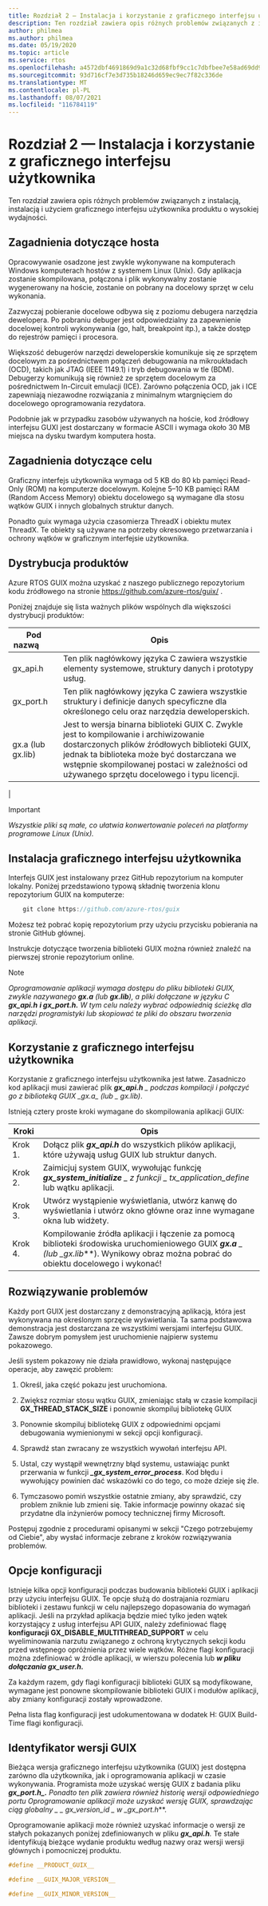 ```yaml
---
title: Rozdział 2 — Instalacja i korzystanie z graficznego interfejsu użytkownika
description: Ten rozdział zawiera opis różnych problemów związanych z instalacją, instalacją i użyciem graficznego interfejsu użytkownika produktu o wysokiej wydajności.
author: philmea
ms.author: philmea
ms.date: 05/19/2020
ms.topic: article
ms.service: rtos
ms.openlocfilehash: a4572dbf4691869d9a1c32d68fbf9cc1c7dbfbee7e58ad69dd944e668e382b76
ms.sourcegitcommit: 93d716cf7e3d735b18246d659ec9ec7f82c336de
ms.translationtype: MT
ms.contentlocale: pl-PL
ms.lasthandoff: 08/07/2021
ms.locfileid: "116784119"
---
```

# <a name="chapter-2---installation-and-use-of-guix"></a>Rozdział 2 — Instalacja i korzystanie z graficznego interfejsu użytkownika

Ten rozdział zawiera opis różnych problemów związanych z instalacją, instalacją i użyciem graficznego interfejsu użytkownika produktu o wysokiej wydajności.  

## <a name="host-considerations"></a>Zagadnienia dotyczące hosta

Opracowywanie osadzone jest zwykle wykonywane na komputerach Windows komputerach hostów z systemem Linux (Unix). Gdy aplikacja zostanie skompilowana, połączona i plik wykonywalny zostanie wygenerowany na hoście, zostanie on pobrany na docelowy sprzęt w celu wykonania.

Zazwyczaj pobieranie docelowe odbywa się z poziomu debugera narzędzia dewelopera. Po pobraniu debuger jest odpowiedzialny za zapewnienie docelowej kontroli wykonywania (go, halt, breakpoint itp.), a także dostęp do rejestrów pamięci i procesora.

Większość debugerów narzędzi deweloperskie komunikuje się ze sprzętem docelowym za pośrednictwem połączeń debugowania na mikroukładach (OCD), takich jak JTAG (IEEE 1149.1) i tryb debugowania w tle (BDM). Debugerzy komunikują się również ze sprzętem docelowym za pośrednictwem In-Circuit emulacji (ICE). Zarówno połączenia OCD, jak i ICE zapewniają niezawodne rozwiązania z minimalnym wtargnięciem do docelowego oprogramowania rezydatora.

Podobnie jak w przypadku zasobów używanych na hoście, kod źródłowy interfejsu GUXI jest dostarczany w formacie ASCII i wymaga około 30 MB miejsca na dysku twardym komputera hosta.

## <a name="target-considerations"></a>Zagadnienia dotyczące celu

Graficzny interfejs użytkownika wymaga od 5 KB do 80 kb pamięci Read-Only (ROM) na komputerze docelowym. Kolejne 5–10 KB pamięci RAM (Random Access Memory) obiektu docelowego są wymagane dla stosu wątków GUIX i innych globalnych struktur danych.

Ponadto guix wymaga użycia czasomierza ThreadX i obiektu mutex ThreadX. Te obiekty są używane na potrzeby okresowego przetwarzania i ochrony wątków w graficznym interfejsie użytkownika.

## <a name="product-distribution"></a>Dystrybucja produktów

Azure RTOS GUIX można uzyskać z naszego publicznego repozytorium kodu źródłowego na stronie <https://github.com/azure-rtos/guix/> .

Poniżej znajduje się lista ważnych plików wspólnych dla większości dystrybucji produktów:

| Pod nazwą&nbsp;&nbsp;&nbsp;&nbsp;&nbsp;&nbsp;&nbsp;| Opis   |
| ----------------------- | ------------------------------------------------------------------------------------------------------------------------------------------------------------------------------------------------------------------------------------------------------ |
| gx_api.h        | Ten plik nagłówkowy języka C zawiera wszystkie elementy systemowe, struktury danych i prototypy usług. |
| gx_port.h       | Ten plik nagłówkowy języka C zawiera wszystkie struktury i definicje danych specyficzne dla określonego celu oraz narzędzia deweloperskich.                                                                                                                                         |
| gx.a (lub gx.lib) | Jest to wersja binarna biblioteki GUIX C. Zwykle jest to kompilowanie i archiwizowanie dostarczonych plików źródłowych biblioteki GUIX, jednak ta biblioteka może być dostarczana we wstępnie skompilowanej postaci w zależności od używanego sprzętu docelowego i typu licencji. |
|

> [!IMPORTANT]
> *Wszystkie pliki są małe, co ułatwia konwertowanie poleceń na platformy programowe Linux (Unix).*

## <a name="guix-installation"></a>Instalacja graficznego interfejsu użytkownika

Interfejs GUIX jest instalowany przez GitHub repozytorium na komputer lokalny. Poniżej przedstawiono typową składnię tworzenia klonu repozytorium GUIX na komputerze:

```c
    git clone https://github.com/azure-rtos/guix
```

Możesz też pobrać kopię repozytorium przy użyciu przycisku pobierania na stronie GitHub głównej.

Instrukcje dotyczące tworzenia biblioteki GUIX można również znaleźć na pierwszej stronie repozytorium online.

>[!NOTE]  
> *Oprogramowanie aplikacji wymaga dostępu do pliku biblioteki GUIX, zwykle nazywanego **gx.a** (lub **gx.lib**), a pliki dołączane w języku C **gx_api.h** **i gx_port.h.** W tym celu należy wybrać odpowiednią ścieżkę dla narzędzi programistyki lub skopiować te pliki do obszaru tworzenia aplikacji.*

## <a name="using-guix"></a>Korzystanie z graficznego interfejsu użytkownika

Korzystanie z graficznego interfejsu użytkownika jest łatwe. Zasadniczo kod aplikacji musi zawierać plik ***gx_api.h** _ podczas kompilacji i połączyć go z biblioteką GUIX _*_gx.a_*_ (lub _ *_gx.lib_*)*.

Istnieją cztery proste kroki wymagane do skompilowania aplikacji GUIX:

| Kroki   | Opis    |
| ------- | ------------------------------------------------------------------------------------------------------------------------------------------------------------------ |
| Krok &nbsp; 1. | Dołącz plik ***gx_api.h*** do wszystkich plików aplikacji, które używają usług GUIX lub struktur danych.                                                               |
| Krok &nbsp; 2. | Zaimicjuj system GUIX, wywołując funkcję ***gx_system_initialize** _ z funkcji _ *_tx_application_define_** lub wątku aplikacji.                       |
| Krok &nbsp; 3. | Utwórz wystąpienie wyświetlania, utwórz kanwę do wyświetlania i utwórz okno główne oraz inne wymagane okna lub widżety.                                 |
| Krok &nbsp; 4. | Kompilowanie źródła aplikacji i łączenie za pomocą biblioteki środowiska uruchomieniowego GUIX ***gx.a** _ (lub _*_gx.lib_**). Wynikowy obraz można pobrać do obiektu docelowego i wykonać! |

## <a name="troubleshooting"></a>Rozwiązywanie problemów

Każdy port GUIX jest dostarczany z demonstracyjną aplikacją, która jest wykonywana na określonym sprzęcie wyświetlania. Ta sama podstawowa demonstracja jest dostarczana ze wszystkimi wersjami interfejsu GUIX. Zawsze dobrym pomysłem jest uruchomienie najpierw systemu pokazowego.

Jeśli system pokazowy nie działa prawidłowo, wykonaj następujące operacje, aby zawęzić problem:

1. Określ, jaka część pokazu jest uruchomiona.

2. Zwiększ rozmiar stosu wątku GUIX, zmieniając stałą w czasie kompilacji **GX_THREAD_STACK_SIZE** i ponownie skompiluj bibliotekę GUIX

3. Ponownie skompiluj bibliotekę GUIX z odpowiednimi opcjami debugowania wymienionymi w sekcji opcji konfiguracji.

4. Sprawdź stan zwracany ze wszystkich wywołań interfejsu API.

5. Ustal, czy wystąpił wewnętrzny błąd systemu, ustawiając punkt przerwania w funkcji ***_gx_system_error_process***. Kod błędu i wywołujący powinien dać wskazówki co do tego, co może dzieje się źle.

6. Tymczasowo pomiń wszystkie ostatnie zmiany, aby sprawdzić, czy problem zniknie lub zmieni się. Takie informacje powinny okazać się przydatne dla inżynierów pomocy technicznej firmy Microsoft.

Postępuj zgodnie z procedurami opisanymi w sekcji "Czego potrzebujemy od Ciebie", aby wysłać informacje zebrane z kroków rozwiązywania problemów.

## <a name="configuration-options"></a>Opcje konfiguracji

Istnieje kilka opcji konfiguracji podczas budowania biblioteki GUIX i aplikacji przy użyciu interfejsu GUIX. Te opcje służą do dostrajania rozmiaru biblioteki i zestawu funkcji w celu najlepszego dopasowania do wymagań aplikacji. Jeśli na przykład aplikacja będzie mieć tylko jeden wątek korzystający z usług interfejsu API GUIX, należy zdefiniować flagę **konfiguracji GX_DISABLE_MULTITHREAD_SUPPORT** w celu wyeliminowania narzutu związanego z ochroną krytycznych sekcji kodu przed wstępnego opróżnienia przez wiele wątków. Różne flagi konfiguracji można zdefiniować w źródle aplikacji, w wierszu polecenia lub **_w pliku dołączania gx_user.h._**

Za każdym razem, gdy flagi konfiguracji biblioteki GUIX są modyfikowane, wymagane jest ponowne skompilowanie biblioteki GUIX i modułów aplikacji, aby zmiany konfiguracji zostały wprowadzone.

Pełna lista flag konfiguracji jest udokumentowana w dodatek H: GUIX Build-Time flagi konfiguracji.

## <a name="guix-version-id"></a>Identyfikator wersji GUIX

Bieżąca wersja graficznego interfejsu użytkownika (GUIX) jest dostępna zarówno dla użytkownika, jak i oprogramowania aplikacji w czasie wykonywania. Programista może uzyskać wersję GUIX z badania pliku ***gx_port.h_.** Ponadto ten plik zawiera również historię wersji odpowiedniego portu Oprogramowanie aplikacji może uzyskać wersję GUIX, sprawdzając ciąg globalny _ *_ _gx_version_id_* _ w _*_gx_port.h_**.

Oprogramowanie aplikacji może również uzyskać informacje o wersji ze stałych pokazanych poniżej zdefiniowanych w pliku ***gx_api.h**.* Te stałe identyfikują bieżące wydanie produktu według nazwy oraz wersji wersji głównych i pomocniczej produktu.

```C
#define __PRODUCT_GUIX__

#define __GUIX_MAJOR_VERSION__

#define __GUIX_MINOR_VERSION__
```

